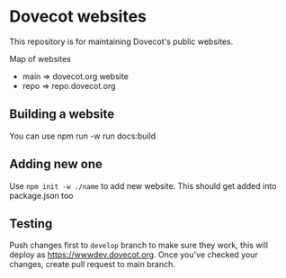 Dovecot websites
================

This repository is for maintaining Dovecot's public websites.

Map of websites

 - main => dovecot.org website
 - repo => repo.dovecot.org

Building a website
------------------

You can use npm run -w <website> run docs:build

Adding new one
--------------

Use `npm init -w ./name` to add new website. This should get added into package.json too

Testing
-------
Push changes first to `develop` branch to make sure they work, this will deploy as https://wwwdev.dovecot.org.
Once you've checked your changes, create pull request to main branch.
